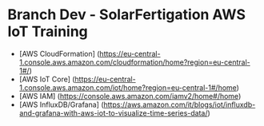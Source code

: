 # Branch Dev - SolarFertigation AWS IoT Training 

- [AWS CloudFormation] (https://eu-central-1.console.aws.amazon.com/cloudformation/home?region=eu-central-1#/)
- [AWS IoT Core] (https://eu-central-1.console.aws.amazon.com/iot/home?region=eu-central-1#/home)
- [AWS IAM] (https://console.aws.amazon.com/iamv2/home#/home)
- [AWS InfluxDB/Grafana] (https://aws.amazon.com/it/blogs/iot/influxdb-and-grafana-with-aws-iot-to-visualize-time-series-data/) 

